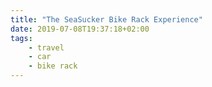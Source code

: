 ```yaml
---
title: "The SeaSucker Bike Rack Experience"
date: 2019-07-08T19:37:18+02:00
tags:
    - travel
    - car
    - bike rack
---
```



